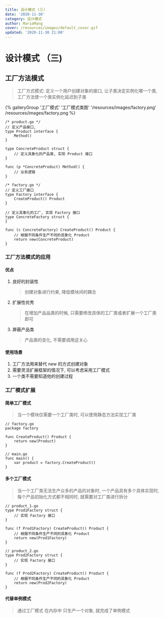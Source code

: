 ```yaml
---
title: 设计模式 (三)
date: '2020-11-30'
category: 设计模式
author: MarioMang
cover: /resources/images/default_cover.gif
updated: '2020-11-30 21:00'
---
```


# 设计模式 （三)

## 工厂方法模式
> 工厂方式模式: 定义一个用户创建对象的接口, 让子类决定实例化哪一个类, 工厂方法使一个类实例化延迟到子类

<div class="gallery-group-main">
{% galleryGroup '工厂模式' '工厂模式类图' '/resources/images/factory.png' /resources/images/factory.png %}
</div>

``` Golang
/* product.go */
// 定义产品接口,
type Product interface {
	Method()
}

type ConcreteProduct struct {
	// 定义具象化的产品类, 实现 Product 接口
}

func (p *ConcreteProduct) Method() {
	// 业务逻辑
}
```

``` Golang
/* factory.go */
// 定义工厂接口
type Factory interface {
	CreateProduct() Product
}

// 定义具象化的工厂, 实现 Factory 接口
type ConcreteFactory struct {
}

func (c ConcreteFactory) CreateProduct() Product {
	// 根据不同条件生产不同的具象化 Product
	return new(ConcreteProduct)
}

```


### 工厂方法模式的应用

#### 优点

1. 良好的封装性
	> 创建对象进行约束, 降低模块间的耦合
2. 扩展性优秀
	> 在增加产品品类的时候, 只需要修改具体的工厂类或者扩展一个工厂类即可
3. 屏蔽产品类
	> 产品类的变化, 不需要调用这关心 

#### 使用场景	

1. 工厂方法用来替代 new 的方式创建对象
2. 需要灵活扩展框架的情况下, 可以考虑采用工厂模式
3. 一个类不需要知道他的创建过程

### 工厂模式扩展

#### 简单工厂模式
> 当一个模块仅需要一个工厂类时, 可以使用静态方法实现工厂类
``` Golang
// factory.go
package factory

func CreateProduct() Product {
	return new(Product)
}

```
``` Golang
// main.go
func main() {
	var product = factory.CreateProduct()
}
```

#### 多个工厂模式
> 当一个工厂类无法生产众多的产品的对象时, 一个产品具有多个具体实现时, 每个产品初始化方式都不相同时, 就需要对工厂类进行拆分
``` Golang
// product_1.go
type Prod1Factory struct {
	// 实现 Factory 接口
}

func (f Prod1Factory) CreateProduct() Product {
	// 根据不同条件生产不同的具象化 Product
	return new(Prod1Factory)
}
```
``` Golang
// product_2.go
type Prod2Factory struct {
	// 实现 Factory 接口
}

func (f Prod2Factory) CreateProduct() Product {
	// 根据不同条件生产不同的具象化 Product
	return new(Prod2Factory)
}
```


#### 代替单例模式
> 通过工厂模式 在内存中 只生产一个对象, 就完成了单例模式
